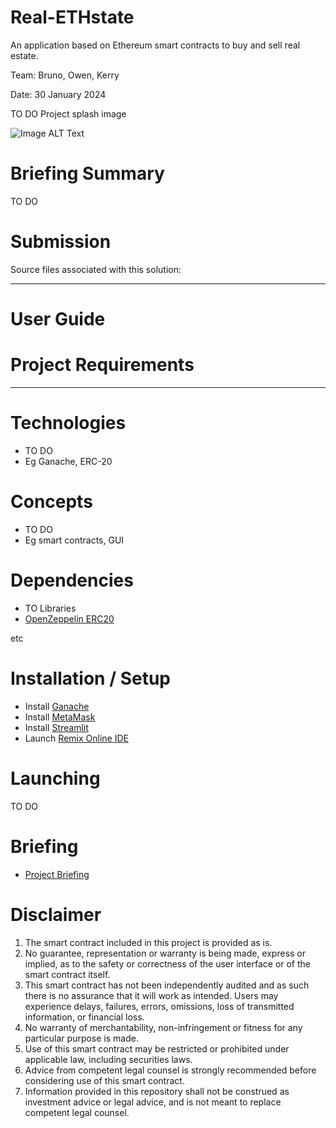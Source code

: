 # Real-ETHstate
An application based on Ethereum smart contracts to buy and sell real estate.


Team: Bruno, Owen, Kerry

Date: 30 January 2024

TO DO Project splash image

![Image ALT Text](./Submission/Resources/splashimage.png)

# Briefing Summary
TO DO

# Submission  
Source files associated with this solution:   

---
# User Guide

# Project Requirements

---

# Technologies
* TO DO
* Eg Ganache, ERC-20

# Concepts
* TO DO
* Eg smart contracts, GUI


# Dependencies
* TO Libraries 
* [OpenZeppelin ERC20](https://github.com/OpenZeppelin/openzeppelin-contracts/blob/release-v2.5.0/contracts/token/ERC20/ERC20.sol)

etc


# Installation / Setup
* Install [Ganache](https://trufflesuite.com/docs/ganache/quickstart/)
* Install [MetaMask](https://metamask.io/download/)
* Install [Streamlit](https://docs.streamlit.io/get-started/installation)
* Launch [Remix Online IDE](https://remix.ethereum.org) 


# Launching
TO DO

# Briefing
* [Project Briefing](./Briefing/Capstone_Project_Guidelines.md)   

# Disclaimer
1. The smart contract included in this project is provided as is.
1. No guarantee, representation or warranty is being made, express or implied, as to the safety or correctness of the user interface or of the smart contract itself.
1. This smart contract has not been independently audited and as such there is no assurance that it will work as intended. Users may experience delays, failures, errors, omissions, loss of transmitted information, or financial loss.
1. No warranty of merchantability, non-infringement or fitness for any particular purpose is made.
1. Use of this smart contract may be restricted or prohibited under applicable law, including securities laws.
1. Advice from competent legal counsel is strongly recommended before considering use of this smart contract.
1. Information provided in this repository shall not be construed as investment advice or legal advice, and is not meant to replace competent legal counsel.
